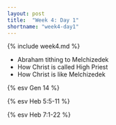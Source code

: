```yaml
---
layout: post
title:  "Week 4: Day 1"
shortname: "week4-day1"
---
```


{% include week4.md %}

* Abraham tithing to Melchizedek
* How Christ is called High Priest
* How Christ is like Melchizedek

{% esv Gen 14 %}

{% esv Heb 5:5-11 %}

{% esv Heb 7:1-22 %}